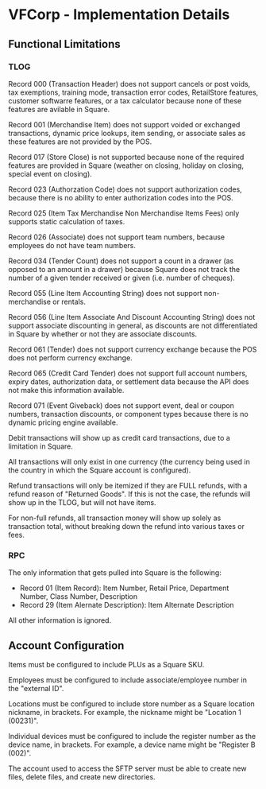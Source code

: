 # VFCorp - Implementation Details

## Functional Limitations

### TLOG

Record 000 (Transaction Header) does not support cancels or post voids, tax exemptions, training mode, transaction error codes, RetailStore features, customer softwarre features, or a tax calculator because none of these features are avilable in Square.

Record 001 (Merchandise Item) does not support voided or exchanged transactions, dynamic price lookups, item sending, or associate sales as these features are not provided by the POS.

Record 017 (Store Close) is not supported because none of the required features are provided in Square (weather on closing, holiday on closing, special event on closing).

Record 023 (Authorzation Code) does not support authorization codes, because there is no ability to enter authorization codes into the POS.

Record 025 (Item Tax Merchandise Non Merchandise Items Fees) only supports static calculation of taxes.

Record 026 (Associate) does not support team numbers, because employees do not have team numbers.

Record 034 (Tender Count) does not support a count in a drawer (as opposed to an amount in a drawer) because Square does not track the number of a given tender received or given (i.e. number of cheques).

Record 055 (Line Item Accounting String) does not support non-merchandise or rentals.

Record 056 (Line Item Associate And Discount Accounting String) does not support associate discounting in general, as discounts are not differentiated in Square by whether or not they are associate discounts.

Record 061 (Tender) does not support currency exchange because the POS does not perform currency exchange.

Record 065 (Credit Card Tender) does not support full account numbers, expiry dates, authorization data, or settlement data because the API does not make this information available.

Record 071 (Event Giveback) does not support event, deal or coupon numbers, transaction discounts, or component types because there is no dynamic pricing engine available.

Debit transactions will show up as credit card transactions, due to a limitation in Square.

All transactions will only exist in one currency (the currency being used in the country in which the Square account is configured).

Refund transactions will only be itemized if they are FULL refunds, with a refund reason of "Returned Goods". If this is not the case, the refunds will show up in the TLOG, but will not have items.

For non-full refunds, all transaction money will show up solely as transaction total, without breaking down the refund into various taxes or fees. 

### RPC

The only information that gets pulled into Square is the following:

  - Record 01 (Item Record): Item Number, Retail Price, Department Number, Class Number, Description
  - Record 29 (Item Alernate Description): Item Alternate Description

All other information is ignored.

## Account Configuration

Items must be configured to include PLUs as a Square SKU.

Employees must be configured to include associate/employee number in the "external ID".

Locations must be configured to include store number as a Square location nickname, in brackets. For example, the nickname might be "Location 1 (00231)".

Individual devices must be configured to include the register number as the device name, in brackets. For example, a device name might be "Register B (002)".

The account used to access the SFTP server must be able to create new files, delete files, and create new directories.